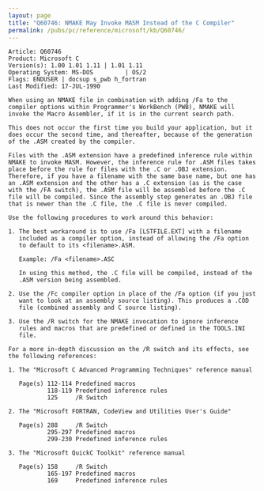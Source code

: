 ```yaml
---
layout: page
title: "Q60746: NMAKE May Invoke MASM Instead of the C Compiler"
permalink: /pubs/pc/reference/microsoft/kb/Q60746/
---
```


	Article: Q60746
	Product: Microsoft C
	Version(s): 1.00 1.01 1.11 | 1.01 1.11
	Operating System: MS-DOS         | OS/2
	Flags: ENDUSER | docsup s_pwb h_fortran
	Last Modified: 17-JUL-1990
	
	When using an NMAKE file in combination with adding /Fa to the
	compiler options within Programmer's WorkBench (PWB), NMAKE will
	invoke the Macro Assembler, if it is in the current search path.
	
	This does not occur the first time you build your application, but it
	does occur the second time, and thereafter, because of the generation
	of the .ASM created by the compiler.
	
	Files with the .ASM extension have a predefined inference rule within
	NMAKE to invoke MASM. However, the inference rule for .ASM files takes
	place before the rule for files with the .C or .OBJ extension.
	Therefore, if you have a filename with the same base name, but one has
	an .ASM extension and the other has a .C extension (as is the case
	with the /FA switch), the .ASM file will be assembled before the .C
	file will be compiled. Since the assembly step generates an .OBJ file
	that is newer than the .C file, the .C file is never compiled.
	
	Use the following procedures to work around this behavior:
	
	1. The best workaround is to use /Fa [LSTFILE.EXT] with a filename
	   included as a compiler option, instead of allowing the /Fa option
	   to default to its <filename>.ASM.
	
	   Example: /Fa <filename>.ASC
	
	   In using this method, the .C file will be compiled, instead of the
	   .ASM version being assembled.
	
	2. Use the /Fc compiler option in place of the /Fa option (if you just
	   want to look at an assembly source listing). This produces a .COD
	   file (combined assembly and C source listing).
	
	3. Use the /R switch for the NMAKE invocation to ignore inference
	   rules and macros that are predefined or defined in the TOOLS.INI
	   file.
	
	For a more in-depth discussion on the /R switch and its effects, see
	the following references:
	
	1. The "Microsoft C Advanced Programming Techniques" reference manual
	
	   Page(s) 112-114 Predefined macros
	           118-119 Predefined inference rules
	           125     /R Switch
	
	2. The "Microsoft FORTRAN, CodeView and Utilities User's Guide"
	
	   Page(s) 288     /R Switch
	           295-297 Predefined macros
	           299-230 Predefined inference rules
	
	3. The "Microsoft QuickC Toolkit" reference manual
	
	   Page(s) 158     /R Switch
	           165-197 Predefined macros
	           169     Predefined inference rules
